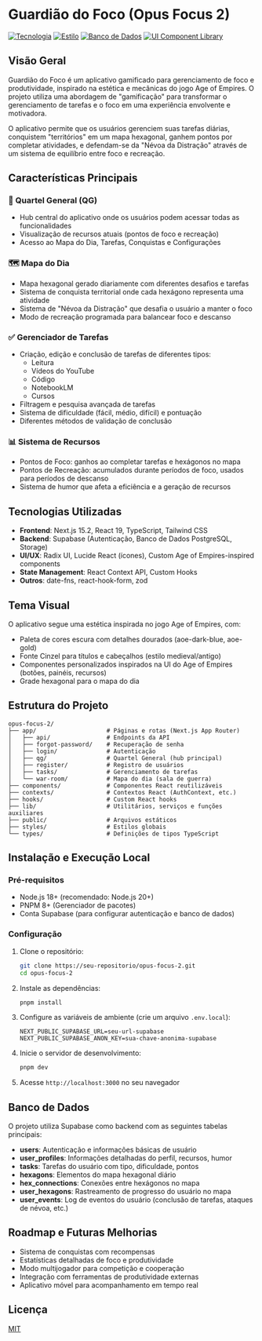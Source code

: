 # Guardião do Foco (Opus Focus 2)

[![Tecnologia](https://img.shields.io/badge/Next.js-15.2.4-black?style=for-the-badge&logo=next.js)](https://nextjs.org/)
[![Estilo](https://img.shields.io/badge/Tailwind_CSS-3.4.17-38B2AC?style=for-the-badge&logo=tailwind-css&logoColor=white)](https://tailwindcss.com/)
[![Banco de Dados](https://img.shields.io/badge/Supabase-latest-3ECF8E?style=for-the-badge&logo=supabase&logoColor=white)](https://supabase.com/)
[![UI Component Library](https://img.shields.io/badge/Radix_UI-3-white?style=for-the-badge&logo=radix&logoColor=white)](https://www.radix-ui.com/)

## Visão Geral

Guardião do Foco é um aplicativo gamificado para gerenciamento de foco e produtividade, inspirado na estética e mecânicas do jogo Age of Empires. O projeto utiliza uma abordagem de "gamificação" para transformar o gerenciamento de tarefas e o foco em uma experiência envolvente e motivadora.

O aplicativo permite que os usuários gerenciem suas tarefas diárias, conquistem "territórios" em um mapa hexagonal, ganhem pontos por completar atividades, e defendam-se da "Névoa da Distração" através de um sistema de equilíbrio entre foco e recreação.

## Características Principais

### 🏰 Quartel General (QG)
- Hub central do aplicativo onde os usuários podem acessar todas as funcionalidades
- Visualização de recursos atuais (pontos de foco e recreação)
- Acesso ao Mapa do Dia, Tarefas, Conquistas e Configurações

### 🗺️ Mapa do Dia
- Mapa hexagonal gerado diariamente com diferentes desafios e tarefas
- Sistema de conquista territorial onde cada hexágono representa uma atividade
- Sistema de "Névoa da Distração" que desafia o usuário a manter o foco
- Modo de recreação programada para balancear foco e descanso

### ✅ Gerenciador de Tarefas
- Criação, edição e conclusão de tarefas de diferentes tipos:
  - Leitura
  - Vídeos do YouTube
  - Código
  - NotebookLM
  - Cursos
- Filtragem e pesquisa avançada de tarefas
- Sistema de dificuldade (fácil, médio, difícil) e pontuação
- Diferentes métodos de validação de conclusão

### 📊 Sistema de Recursos
- Pontos de Foco: ganhos ao completar tarefas e hexágonos no mapa
- Pontos de Recreação: acumulados durante períodos de foco, usados para períodos de descanso
- Sistema de humor que afeta a eficiência e a geração de recursos

## Tecnologias Utilizadas

- **Frontend**: Next.js 15.2, React 19, TypeScript, Tailwind CSS
- **Backend**: Supabase (Autenticação, Banco de Dados PostgreSQL, Storage)
- **UI/UX**: Radix UI, Lucide React (ícones), Custom Age of Empires-inspired components
- **State Management**: React Context API, Custom Hooks
- **Outros**: date-fns, react-hook-form, zod

## Tema Visual

O aplicativo segue uma estética inspirada no jogo Age of Empires, com:
- Paleta de cores escura com detalhes dourados (aoe-dark-blue, aoe-gold)
- Fonte Cinzel para títulos e cabeçalhos (estilo medieval/antigo)
- Componentes personalizados inspirados na UI do Age of Empires (botões, painéis, recursos)
- Grade hexagonal para o mapa do dia

## Estrutura do Projeto

```
opus-focus-2/
├── app/                    # Páginas e rotas (Next.js App Router)
│   ├── api/                # Endpoints da API
│   ├── forgot-password/    # Recuperação de senha
│   ├── login/              # Autenticação
│   ├── qg/                 # Quartel General (hub principal)
│   ├── register/           # Registro de usuários
│   ├── tasks/              # Gerenciamento de tarefas
│   └── war-room/           # Mapa do dia (sala de guerra)
├── components/             # Componentes React reutilizáveis
├── contexts/               # Contextos React (AuthContext, etc.)
├── hooks/                  # Custom React hooks
├── lib/                    # Utilitários, serviços e funções auxiliares
├── public/                 # Arquivos estáticos
├── styles/                 # Estilos globais
└── types/                  # Definições de tipos TypeScript
```

## Instalação e Execução Local

### Pré-requisitos
- Node.js 18+ (recomendado: Node.js 20+)
- PNPM 8+ (Gerenciador de pacotes)
- Conta Supabase (para configurar autenticação e banco de dados)

### Configuração

1. Clone o repositório:
   ```bash
   git clone https://seu-repositorio/opus-focus-2.git
   cd opus-focus-2
   ```

2. Instale as dependências:
   ```bash
   pnpm install
   ```

3. Configure as variáveis de ambiente (crie um arquivo `.env.local`):
   ```
   NEXT_PUBLIC_SUPABASE_URL=seu-url-supabase
   NEXT_PUBLIC_SUPABASE_ANON_KEY=sua-chave-anonima-supabase
   ```

4. Inicie o servidor de desenvolvimento:
   ```bash
   pnpm dev
   ```

5. Acesse `http://localhost:3000` no seu navegador

## Banco de Dados

O projeto utiliza Supabase como backend com as seguintes tabelas principais:

- **users**: Autenticação e informações básicas de usuário
- **user_profiles**: Informações detalhadas do perfil, recursos, humor
- **tasks**: Tarefas do usuário com tipo, dificuldade, pontos
- **hexagons**: Elementos do mapa hexagonal diário
- **hex_connections**: Conexões entre hexágonos no mapa
- **user_hexagons**: Rastreamento de progresso do usuário no mapa
- **user_events**: Log de eventos do usuário (conclusão de tarefas, ataques de névoa, etc.)

## Roadmap e Futuras Melhorias

- Sistema de conquistas com recompensas
- Estatísticas detalhadas de foco e produtividade
- Modo multijogador para competição e cooperação
- Integração com ferramentas de produtividade externas
- Aplicativo móvel para acompanhamento em tempo real

## Licença

[MIT](https://choosealicense.com/licenses/mit/)
